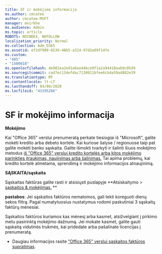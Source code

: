 ```yaml
---
title: SF ir mokėjimo informacija
ms.author: cmcatee
author: cmcatee-MSFT
manager: mnirkhe
ms.audience: Admin
ms.topic: article
ROBOTS: NOINDEX, NOFOLLOW
localization_priority: Normal
ms.collection: Adm_O365
ms.assetid: ef2df989-8539-48b5-a324-97d2e09f14fe
ms.custom:
- "485"
- "1500018"
ms.openlocfilehash: 4e902ea2e91e6ee44bce9f1a2a94410aab9c05d9
ms.sourcegitcommit: cad7ec134efdac7130911bfee6cb4a59ad882e39
ms.translationtype: MT
ms.contentlocale: lt-LT
ms.lasthandoff: 04/08/2020
ms.locfileid: "43195266"
---
```

# <a name="invoice-and-payment-information"></a>SF ir mokėjimo informacija

**Mokėjimo**

Kai "Office 365" verslui prenumeratą perkate tiesiogiai iš "Microsoft", galite mokėti kredito arba debeto kortele.  Kai kuriose šalyse / regionuose taip pat galite mokėti banko sąskaita.  Galite išmokti tvarkyti ir šalinti šiuos mokėjimo metodus [iš "Office 365" verslui kredito kortelės arba kitos mokėjimo parinkties įtraukimas, naujinimas arba šalinimas.](https://go.microsoft.com/fwlink/?linkid=2118133)  Tai apima problemų, kai kredito kortelė atmetama, sprendimą ir mokėjimo informacijos atnaujinimą.

**SĄSKAITA/sąskaita**

Sąskaitas faktūras galite rasti ir atsisiųsti puslapyje **Atsiskaitymo > [sąskaitos & mokėjimas.](https://go.microsoft.com/fwlink/p/?linkid=848039) **  

**pastabos**: Jei sąskaitos faktūros nematomos, gali tekti koreguoti dienų sekos filtrą.  Pagal numatytuosius nustatymus rodomi paskutiniai 3 sąskaitų faktūrų mėnesiai.

Sąskaitos faktūros kuriamos kas mėnesį arba kasmet, atsižvelgiant į pirkimo metu pasirinktą mokėjimo dažnumą.  Jei mokate kasmet, galite gauti sąskaitą vidutinės trukmės, kai pridedate arba pašalinate licencijas į prenumeratą.
 
- Daugiau informacijos rasite ["Office 365" verslui sąskaitos faktūros supratimas](https://go.microsoft.com/fwlink/?linkid=2119101).
